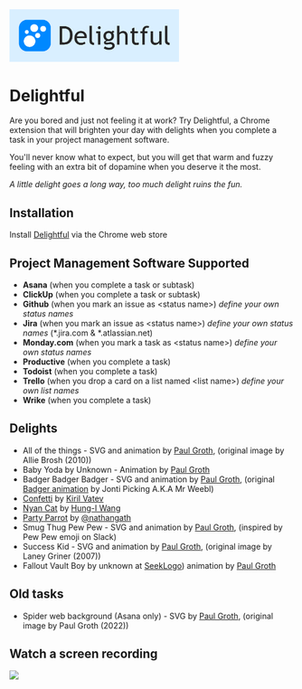 <img src="https://github.com/paulMrG2/delightful/blob/master/assets/img/delightful-logo-horizontal-blue-bg.svg?raw=true" width="300">

# Delightful

Are you bored and just not feeling it at work? Try Delightful, a Chrome extension that will brighten your day with delights when you complete a task in your project management software.

You'll never know what to expect, but you will get that warm and fuzzy feeling with an extra bit of dopamine when you deserve it the most.

_A little delight goes a long way, too much delight ruins the fun._

## Installation
Install [Delightful](https://chrome.google.com/webstore/detail/delightful/lcpnconeejbcokkmdmlkhenjnkdcioji) via the Chrome web store

## Project Management Software Supported
- **Asana** (when you complete a task or subtask)
- **ClickUp** (when you complete a task or subtask)
- **Github** (when you mark an issue as \<status name\>) _define your own status names_
- **Jira** (when you mark an issue as \<status name\>)  _define your own status names_ (*.jira.com & *.atlassian.net)
- **Monday.com** (when you mark a task as \<status name\>)  _define your own status names_
- **Productive** (when you complete a task)
- **Todoist** (when you complete a task)
- **Trello** (when you drop a card on a list named \<list name\>) _define your own list names_
- **Wrike** (when you complete a task)

## Delights
- All of the things - SVG and animation by [Paul Groth](https://github.com/paulMrG2), (original image by Allie Brosh (2010))
- Baby Yoda by Unknown - Animation by [Paul Groth](https://github.com/paulMrG2)
- Badger Badger Badger - SVG and animation by [Paul Groth](https://github.com/paulMrG2), (original [Badger animation](https://www.youtube.com/watch?v=EIyixC9NsLI) by Jonti Picking A.K.A Mr Weebl)
- [Confetti](https://github.com/catdad/canvas-confetti) by [Kiril Vatev](https://github.com/catdad)
- [Nyan Cat](https://github.com/Gowee/nyancat-svg) by [Hung-I Wang](https://github.com/Gowee)
- [Party Parrot](https://codepen.io/nathangath/pen/RgvzVY/) by [@nathangath](https://codepen.io/nathangath)
- Smug Thug Pew Pew - SVG and animation by [Paul Groth](https://github.com/paulMrG2), (inspired by Pew Pew emoji on Slack)
- Success Kid - SVG and animation by [Paul Groth](https://github.com/paulMrG2), (original image by Laney Griner (2007))
- Fallout Vault Boy by unknown at [SeekLogo](https://seeklogo.com/vector-logo/284917/vault-boy)) animation by [Paul Groth](https://github.com/paulMrG2)

## Old tasks
- Spider web background (Asana only) - SVG by [Paul Groth](https://github.com/paulMrG2), (original image by Paul Groth (2022))

## Watch a screen recording
[<img src="https://img.youtube.com/vi/XHvM0rBabkA/maxresdefault.jpg" width="50%">](https://youtu.be/XHvM0rBabkA)